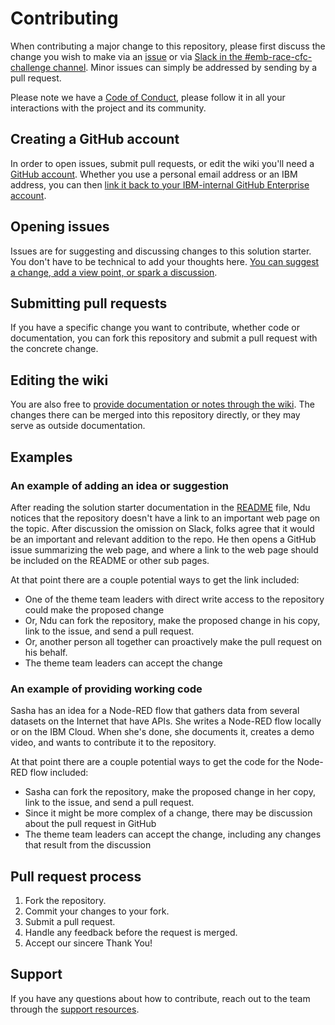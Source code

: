 # Contributing

When contributing a major change to this repository, please first discuss the 
change you wish to make via an [issue](contributing/ISSUES.md) or via
[Slack in the #emb-race-cfc-challenge channel](https://code-and-response.slack.com/join/shared_invite/enQtNzUzOTAzNDE3MTM4LWM4M2VlOTA3OWNjMjY0ZTI4MjQ2OTBjYjYwNmQ1NTdhYjZhODE5NjFkN2QyNmRkNDI5OTFlZmVjYTFhMmMwYmU). 
Minor issues can simply be addressed by sending by a pull request.

Please note we have a [Code of Conduct](CODE_OF_CONDUCT.md), please follow it 
in all your interactions with the project and its community.

## Creating a GitHub account

In order to open issues, submit pull requests, or edit the wiki you'll need a
[GitHub account](https://github.com/join). Whether you use a personal email
address or an IBM address, you can then 
[link it back to your IBM-internal GitHub Enterprise account](https://gh-user-map.dal1a.cirrus.ibm.com/).

## Opening issues

Issues are for suggesting and discussing changes to this solution starter. 
You don't have to be technical to add your thoughts here. 
[You can suggest a change, add a view point, or spark a discussion](issues).

## Submitting pull requests

If you have a specific change you want to contribute, whether code or 
documentation, you can fork this repository and submit a pull request with 
the concrete change.

## Editing the wiki

You are also free to [provide documentation or notes through the wiki](wiki).
The changes there can be merged into this repository directly, or they may
serve as outside documentation.

## Examples

### An example of adding an idea or suggestion 

After reading the solution starter documentation in the [README](README.md)
file, Ndu notices that the repository doesn't have a link to an important web
page on the topic. After discussion the omission on Slack, folks agree that
it would be an important and relevant addition to the repo. He then opens a
GitHub issue summarizing the web page, and where a link to the web page should
be included on the README or other sub pages. 

At that point there are a couple potential ways to get the link included:
* One of the theme team leaders with direct write access to the repository
could make the proposed change
* Or, Ndu can fork the repository, make the proposed change in his copy,
link to the issue, and send a pull request.
* Or, another person all together can proactively make the pull request on
his behalf.
* The theme team leaders can accept the change

### An example of providing working code
Sasha has an idea for a Node-RED flow that gathers data from several datasets
on the Internet that have APIs. She writes a Node-RED flow locally or on the
IBM Cloud. When she's done, she documents it, creates a demo video, and wants
to contribute it to the repository.

At that point there are a couple potential ways to get the code for the 
Node-RED flow included:
* Sasha can fork the repository, make the proposed change in her copy, link to
the issue, and send a pull request.
* Since it might be more complex of a change, there may be discussion about
the pull request in GitHub
* The theme team leaders can accept the change, including any changes that
result from the discussion



## Pull request process

1. Fork the repository. 
2. Commit your changes to your fork. 
3. Submit a pull request.
4. Handle any feedback before the request is merged.
5. Accept our sincere Thank You!

## Support

If you have any questions about how to contribute, reach out to the team
through the [support resources](SUPPORT.md).

